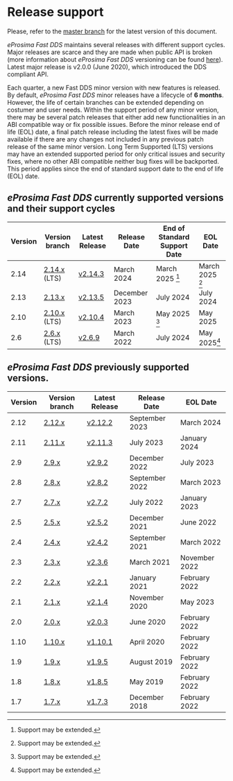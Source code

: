 # Release support

Please, refer to the [master branch](https://github.com/eProsima/Fast-DDS/blob/master/RELEASE_SUPPORT.md) for the latest version of this document.

*eProsima Fast DDS* maintains several releases with different support cycles.
Major releases are scarce and they are made when public API is broken (more information about *eProsima Fast DDS* versioning can be found [here](https://github.com/eProsima/Fast-DDS/blob/master/VERSIONING.md)).
Latest major release is v2.0.0 (June 2020), which introduced the DDS compliant API.

Each quarter, a new Fast DDS minor version with new features is released.
By default, *eProsima Fast DDS* minor releases have a lifecycle of **6 months**.
However, the life of certain branches can be extended depending on costumer and user needs.
Within the support period of any minor version, there may be several patch releases that either add new functionalities in an ABI compatible way or fix possible issues.
Before the minor release end of life (EOL) date, a final patch release including the latest fixes will be made available if there are any changes not included in any previous patch release of the same minor version.
Long Term Supported (LTS) versions may have an extended supported period for only critical issues and security fixes, where no other ABI compatible neither bug fixes will be backported.
This period applies since the end of standard support date to the end of life (EOL) date.

## *eProsima Fast DDS* currently supported versions and their support cycles

|Version|Version branch|Latest Release|Release Date|End of Standard Support Date|EOL Date|
|-------|--------------|--------------|------------|----------------------------|--------|
|2.14|[2.14.x](https://github.com/eProsima/Fast-DDS/tree/2.14.x) (LTS)|[v2.14.3](https://github.com/eProsima/Fast-DDS/releases/tag/v2.14.3)|March 2024|March 2025 [^*]|March 2025 [^*]|
|2.13|[2.13.x](https://github.com/eProsima/Fast-DDS/tree/2.13.x)|[v2.13.5](https://github.com/eProsima/Fast-DDS/releases/tag/v2.13.5)|December 2023|July 2024|July 2024|
|2.10|[2.10.x](https://github.com/eProsima/Fast-DDS/tree/2.10.x) (LTS)|[v2.10.4](https://github.com/eProsima/Fast-DDS/releases/tag/v2.10.4)|March 2023|May 2025 [^*]|May 2025|
|2.6|[2.6.x](https://github.com/eProsima/Fast-DDS/tree/2.6.x) (LTS)|[v2.6.9](https://github.com/eProsima/Fast-DDS/releases/tag/v2.6.9)|March 2022|July 2024|May 2025[^*]|

[^*]: Support may be extended.

## *eProsima Fast DDS* previously supported versions.

|Version|Version branch|Latest Release|Release Date|EOL Date|
|-------|--------------|--------------|------------|--------|
|2.12|[2.12.x](https://github.com/eProsima/Fast-DDS/tree/2.12.x)|[v2.12.2](https://github.com/eProsima/Fast-DDS/releases/tag/v2.12.2)|September 2023|March 2024|
|2.11|[2.11.x](https://github.com/eProsima/Fast-DDS/tree/2.11.x)|[v2.11.3](https://github.com/eProsima/Fast-DDS/releases/tag/v2.11.3)|July 2023|January 2024|
|2.9|[2.9.x](https://github.com/eProsima/Fast-DDS/tree/2.9.x)|[v2.9.2](https://github.com/eProsima/Fast-DDS/releases/tag/v2.9.2)|December 2022|July 2023|
|2.8|[2.8.x](https://github.com/eProsima/Fast-DDS/tree/2.8.x)|[v2.8.2](https://github.com/eProsima/Fast-DDS/releases/tag/v2.8.2)|September 2022|March 2023|
|2.7|[2.7.x](https://github.com/eProsima/Fast-DDS/tree/2.7.x)|[v2.7.2](https://github.com/eProsima/Fast-DDS/releases/tag/v2.7.2)|July 2022|January 2023|
|2.5|[2.5.x](https://github.com/eProsima/Fast-DDS/tree/2.5.x)|[v2.5.2](https://github.com/eProsima/Fast-DDS/releases/tag/v2.5.2)|December 2021|June 2022|
|2.4|[2.4.x](https://github.com/eProsima/Fast-DDS/tree/2.4.x)|[v2.4.2](https://github.com/eProsima/Fast-DDS/releases/tag/v2.4.2)|September 2021|March 2022|
|2.3|[2.3.x](https://github.com/eProsima/Fast-DDS/tree/2.3.x)|[v2.3.6](https://github.com/eProsima/Fast-DDS/releases/tag/v2.3.6)|March 2021|November 2022|
|2.2|[2.2.x](https://github.com/eProsima/Fast-DDS/tree/2.2.x)|[v2.2.1](https://github.com/eProsima/Fast-DDS/releases/tag/v2.2.1)|January 2021|February 2022|
|2.1|[2.1.x](https://github.com/eProsima/Fast-DDS/tree/2.1.x)|[v2.1.4](https://github.com/eProsima/Fast-DDS/releases/tag/v2.1.4)|November 2020|May 2023|
|2.0|[2.0.x](https://github.com/eProsima/Fast-DDS/tree/2.0.x)|[v2.0.3](https://github.com/eProsima/Fast-DDS/releases/tag/v2.0.3)|June 2020|February 2022|
|1.10|[1.10.x](https://github.com/eProsima/Fast-DDS/tree/1.10.x)|[v1.10.1](https://github.com/eProsima/Fast-DDS/releases/tag/v1.10.1)|April 2020|February 2022|
|1.9|[1.9.x](https://github.com/eProsima/Fast-DDS/tree/1.9.x)|[v1.9.5](https://github.com/eProsima/Fast-DDS/releases/tag/v1.9.5)|August 2019|February 2022|
|1.8|[1.8.x](https://github.com/eProsima/Fast-DDS/tree/1.8.x)|[v1.8.5](https://github.com/eProsima/Fast-DDS/releases/tag/v1.8.5)|May 2019|February 2022|
|1.7|[1.7.x](https://github.com/eProsima/Fast-DDS/tree/1.7.x)|[v1.7.3](https://github.com/eProsima/Fast-DDS/releases/tag/v1.7.3)|December 2018|February 2022|

